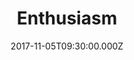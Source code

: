 ---
title: "Enthusiasm"
image: "https://i.imgur.com/hTcyC23.png"
date: "2017-11-05T09:30:00.000Z"
video:
  type: "vimeo"
  id: 241465382
speaker:
  name: "Bart Wilkins"
  permalink: "bart-wilkins"
series: "lets-move"
---